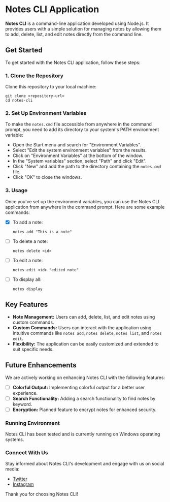 # Notes CLI Application

**Notes CLI** is a command-line application developed using Node.js. It provides users with a simple solution for managing notes by allowing them to add, delete, list, and edit notes directly from the command line.

## Get Started

To get started with the Notes CLI application, follow these steps:

### 1. Clone the Repository

Clone this repository to your local machine:

``` vim
git clone <repository-url>
cd notes-cli
```


### 2. Set Up Environment Variables

To make the `notes.cmd` file accessible from anywhere in the command prompt, you need to add its directory to your system's PATH environment variable:

- Open the Start menu and search for "Environment Variables".
- Select "Edit the system environment variables" from the results.
- Click on "Environment Variables" at the bottom of the window.
- In the "System variables" section, select "Path" and click "Edit".
- Click "New" and add the path to the directory containing the `notes.cmd` file.
- Click "OK" to close the windows.

### 3. Usage

Once you've set up the environment variables, you can use the Notes CLI application from anywhere in the command prompt. Here are some example commands:

- [x] To add a note:

    `notes add "This is a note"`

- [ ] To delete a note:

    `notes delete <id>`

- [ ] To edit a note:

    `notes edit <id> "edited note"`

- [ ] To display all:

    `notes display`


## Key Features

- **Note Management:** Users can add, delete, list, and edit notes using custom commands.
- **Custom Commands:** Users can interact with the application using intuitive commands like `notes add`, `notes delete`, `notes list`, and `notes edit`.
- **Flexibility:** The application can be easily customized and extended to suit specific needs.

## Future Enhancements

We are actively working on enhancing Notes CLI with the following features:

- [ ] **Colorful Output:** Implementing colorful output for a better user experience.
- [ ] **Search Functionality:** Adding a search functionality to find notes by keyword.
- [ ] **Encryption:** Planned feature to encrypt notes for enhanced security.

### Running Environment

Notes CLI has been tested and is currently running on Windows operating systems.

### Connect With Us

Stay informed about Notes CLI's development and engage with us on social media:

- [Twitter](https://twitter.com/mukulownsyou)
- [Instagram](https://instagram.com/mukulownsyou)

Thank you for choosing Notes CLI!
